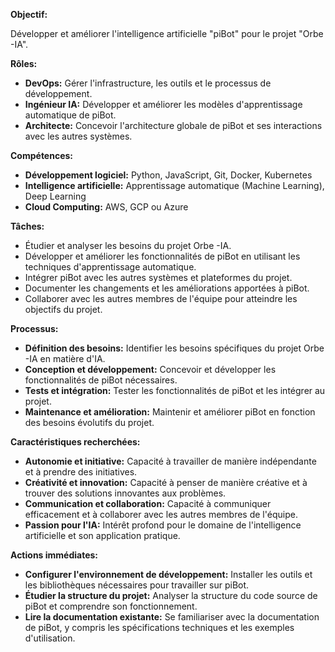 

**Objectif:**

Développer et améliorer l'intelligence artificielle "piBot" pour le projet "Orbe -IA".


**Rôles:**
* **DevOps:** Gérer l'infrastructure, les outils et le processus de développement.
* **Ingénieur IA:** Développer et améliorer les modèles d'apprentissage automatique de piBot.
* **Architecte:** Concevoir l'architecture globale de piBot et ses interactions avec les autres systèmes.

**Compétences:**
* **Développement logiciel:** Python, JavaScript, Git, Docker, Kubernetes
* **Intelligence artificielle:** Apprentissage automatique (Machine Learning), Deep Learning
* **Cloud Computing:** AWS, GCP ou Azure

**Tâches:**

* Étudier et analyser les besoins du projet Orbe -IA.
* Développer et améliorer les fonctionnalités de piBot en utilisant les techniques d'apprentissage automatique.
* Intégrer piBot avec les autres systèmes et plateformes du projet.
* Documenter les changements et les améliorations apportées à piBot.
* Collaborer avec les autres membres de l'équipe pour atteindre les objectifs du projet.


**Processus:**

* **Définition des besoins:** Identifier les besoins spécifiques du projet Orbe -IA en matière d'IA.
* **Conception et développement:** Concevoir et développer les fonctionnalités de piBot nécessaires.
* **Tests et intégration:** Tester les fonctionnalités de piBot et les intégrer au projet.
* **Maintenance et amélioration:** Maintenir et améliorer piBot en fonction des besoins évolutifs du projet.

**Caractéristiques recherchées:**

* **Autonomie et initiative:** Capacité à travailler de manière indépendante et à prendre des initiatives.
* **Créativité et innovation:** Capacité à penser de manière créative et à trouver des solutions innovantes aux problèmes.
* **Communication et collaboration:** Capacité à communiquer efficacement et à collaborer avec les autres membres de l'équipe.
* **Passion pour l'IA:** Intérêt profond pour le domaine de l'intelligence artificielle et son application pratique.

**Actions immédiates:**

* **Configurer l'environnement de développement:** Installer les outils et les bibliothèques nécessaires pour travailler sur piBot.
* **Étudier la structure du projet:** Analyser la structure du code source de piBot et comprendre son fonctionnement.
* **Lire la documentation existante:** Se familiariser avec la documentation de piBot, y compris les spécifications techniques et les exemples d'utilisation.

